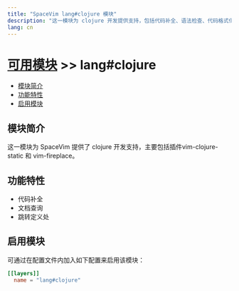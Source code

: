 ```yaml
---
title: "SpaceVim lang#clojure 模块"
description: "这一模块为 clojure 开发提供支持，包括代码补全、语法检查、代码格式化等特性。"
lang: cn
---
```


# [可用模块](../../) >> lang#clojure

<!-- vim-markdown-toc GFM -->

- [模块简介](#模块简介)
- [功能特性](#功能特性)
- [启用模块](#启用模块)

<!-- vim-markdown-toc -->

## 模块简介

这一模块为 SpaceVim 提供了 clojure 开发支持，主要包括插件vim-clojure-static 和 vim-fireplace。

## 功能特性


- 代码补全
- 文档查询
- 跳转定义处

## 启用模块

可通过在配置文件内加入如下配置来启用该模块：

```toml
[[layers]]
  name = "lang#clojure"
```
